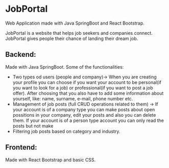# JobPortal

Web Application made with Java SpringBoot and React Bootstrap.

JobPortal is a website that helps job seekers and companies connect. JobPortal gives people their chance of landing their dream job.

## Backend:
Made with Java SpringBoot. Some of the functionalities:
- Two types od users (people and company)-> When  you are creating your profile you can choose if you want your account to be personal(if you want to look for a job) or professional(if you want to post a job offer). After choosing that you also have to add some information about yourself, like: name, surname, e-mail, phone number etc.
- Management of job posts (full CRUD operations related to them) -> If your account is of a company type you can make posts about open possitions in your company, edit your posts and also you can delete them. If your account is of a person type account you can only read the posts but not make 
- Filtering job posts based on category and industry.


## Frontend:
Made with React Bootstrap and basic CSS.
